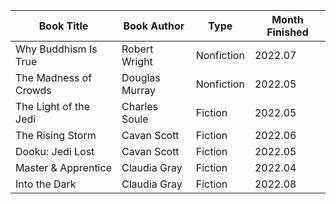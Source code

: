 | Book Title | Book Author | Type | Month Finished |
| ------------- | -------------- | --- | ------ |
| Why Buddhism Is True | Robert Wright | Nonfiction | 2022.07
| The Madness of Crowds | Douglas Murray | Nonfiction | 2022.05
| The Light of the Jedi | Charles Soule | Fiction | 2022.05
| The Rising Storm | Cavan Scott | Fiction | 2022.06
| Dooku: Jedi Lost | Cavan Scott | Fiction | 2022.05
| Master & Apprentice | Claudia Gray | Fiction | 2022.04
| Into the Dark | Claudia Gray | Fiction | 2022.08
